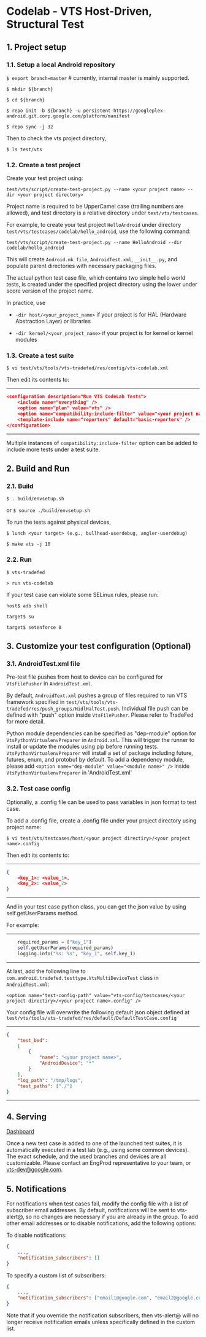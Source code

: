 # Codelab - VTS Host-Driven, Structural Test

## 1. Project setup

### 1.1. Setup a local Android repository

`$ export branch=master`  # currently, internal master is mainly supported.

`$ mkdir ${branch}`

`$ cd ${branch}`

`$ repo init -b ${branch} -u persistent-https://googleplex-android.git.corp.google.com/platform/manifest`

`$ repo sync -j 32`

Then to check the vts project directory,

`$ ls test/vts`

### 1.2. Create a test project

Create your test project using:

`test/vts/script/create-test-project.py --name <your project name> --dir <your project directory>`

Project name is required to be UpperCamel case (trailing numbers are allowed), and test directory
is a relative directory under `test/vts/testcases`.

For example, to create your test project `HelloAndroid` under directory
`test/vts/testcases/codelab/hello_android`, use the following command:

`test/vts/script/create-test-project.py --name HelloAndroid --dir codelab/hello_android`

This will create `Android.mk file`, `AndroidTest.xml`, `__init__.py`, and populate parent directories
with necessary packaging files.

The actual python test case file, which contains two simple hello world tests, is created under the
specified project directory using the lower under score version of the project name.

In practice, use

- `-dir host/<your_project_name>` if your project is for HAL (Hardware Abstraction Layer) or libraries

- `-dir kernel/<your_project_name>` if your project is for kernel or kernel modules

### 1.3. Create a test suite

`$ vi test/vts/tools/vts-tradefed/res/config/vts-codelab.xml`

Then edit its contents to:

---
```json
<configuration description="Run VTS CodeLab Tests">
    <include name="everything" />
    <option name="plan" value="vts" />
    <option name="compatibility:include-filter" value="<your project name>" />
    <template-include name="reporters" default="basic-reporters" />
</configuration>
```
---

Multiple instances of `compatibility:include-filter` option can be added to include more tests under a test suite.


## 2. Build and Run

### 2.1. Build

`$ . build/envsetup.sh`

or `$ source ./build/envsetup.sh`

To run the tests against physical devices,

`$ lunch <your target> (e.g., bullhead-userdebug, angler-userdebug)`

`$ make vts -j 10`

### 2.2. Run

`$ vts-tradefed`

`> run vts-codelab`

If your test case can violate some SELinux rules, please run:

`host$ adb shell`

`target$ su`

`target$ setenforce 0`


## 3. Customize your test configuration (Optional)

### 3.1. AndroidTest.xml file

Pre-test file pushes from host to device can be configured for `VtsFilePusher` in `AndroidTest.xml`.

By default, `AndroidText.xml` pushes a group of files required to run VTS framework specified in
`test/vts/tools/vts-tradefed/res/push_groups/HidlHalTest.push`. Individual file push can be defined with
"push" option inside `VtsFilePusher`. Please refer to TradeFed for more detail.

Python module dependencies can be specified as "dep-module" option for
`VtsPythonVirtualenvPreparer` in `Android.xml`. This will trigger the runner to install or update
the modules using pip before running tests. `VtsPythonVirtualenvPreparer` will install a set of
package including future, futures, enum, and protobuf by default. To add a dependency module,
please add `<option name="dep-module" value="<module name>" />` inside `VtsPythonVirtualenvPreparer`
 in 'AndroidTest.xml'

### 3.2. Test case config

Optionally, a .config file can be used to pass variables in json format to test case.

To add a .config file, create a .config file under your project directory using project name:

`$ vi test/vts/testcases/host/<your project directiry>/<your project name>.config`

Then edit its contents to:

---
```json
{
    <key_1>: <value_1>,
    <key_2>: <value_2>
}
```
---

And in your test case python class, you can get the json value by using self.getUserParams method.

For example:

---
```py
    required_params = ["key_1"]
    self.getUserParams(required_params)
    logging.info("%s: %s", "key_1", self.key_1)
```
---

At last, add the following line to `com.android.tradefed.testtype.VtsMultiDeviceTest` class
in `AndroidTest.xml`:

`<option name="test-config-path" value="vts-config/testcases/<your project directiry>/<your project name>.config" />`

Your config file will overwrite the following default json object defined at
`test/vts/tools/vts-tradefed/res/default/DefaultTestCase.config`

---
```json
{
    "test_bed":
    [
        {
            "name": "<your project name>",
            "AndroidDevice": "*"
        }
    ],
    "log_path": "/tmp/logs",
    "test_paths": ["./"]
}
```
---

## 4. Serving

[Dashboard](https://android-vts-internal.googleplex.com)

Once a new test case is added to one of the launched test suites,
it is automatically executed in a test lab (e.g., using some common devices).
The exact schedule, and the used branches and devices are all customizable.
Please contact an EngProd representative to your team, or vts-dev@google.com.

## 5. Notifications

For notifications when test cases fail, modify the config file with a list of
subscriber email addresses. By default, notifications will be sent to vts-alert@,
so no changes are necessary if you are already in the group. To add other email
addresses or to disable notifications, add the following options:

To disable notifications:
```json
{
    ...,
    "notification_subscribers": []
}
```

To specify a custom list of subscribers:
```json
{
    ...,
    "notification_subscribers": ["email1@google.com", "email2@google.com"]
}
```

Note that if you override the notification subscribers, then vts-alert@ will no
longer receive notification emails unless specifically defined in the custom list.
